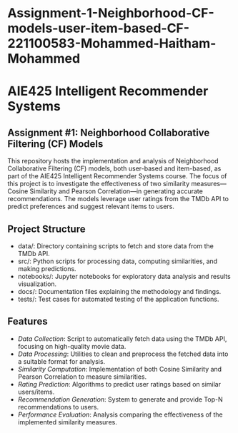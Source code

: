 # Assignment-1-Neighborhood-CF-models-user-item-based-CF-221100583-Mohammed-Haitham-Mohammed


# AIE425 Intelligent Recommender Systems
## Assignment #1: Neighborhood Collaborative Filtering (CF) Models

This repository hosts the implementation and analysis of Neighborhood Collaborative Filtering (CF) models, both user-based and item-based, as part of the AIE425 Intelligent Recommender Systems course. The focus of this project is to investigate the effectiveness of two similarity measures—Cosine Similarity and Pearson Correlation—in generating accurate recommendations. The models leverage user ratings from the TMDb API to predict preferences and suggest relevant items to users.

## Project Structure

- data/: Directory containing scripts to fetch and store data from the TMDb API.
- src/: Python scripts for processing data, computing similarities, and making predictions.
- notebooks/: Jupyter notebooks for exploratory data analysis and results visualization.
- docs/: Documentation files explaining the methodology and findings.
- tests/: Test cases for automated testing of the application functions.

## Features

- *Data Collection*: Script to automatically fetch data using the TMDb API, focusing on high-quality movie data.
- *Data Processing*: Utilities to clean and preprocess the fetched data into a suitable format for analysis.
- *Similarity Computation*: Implementation of both Cosine Similarity and Pearson Correlation to measure similarities.
- *Rating Prediction*: Algorithms to predict user ratings based on similar users/items.
- *Recommendation Generation*: System to generate and provide Top-N recommendations to users.
- *Performance Evaluation*: Analysis comparing the effectiveness of the implemented similarity measures.
